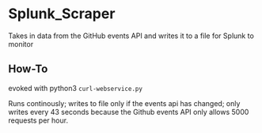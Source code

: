 # Splunk_Scraper
Takes in data from the GitHub events API and writes it to a file for Splunk to monitor

## How-To
evoked with python3 ```curl-webservice.py```

Runs continously; writes to file only if the events api has changed; only writes every 43 seconds because the Github events API only allows 5000 requests per hour.
